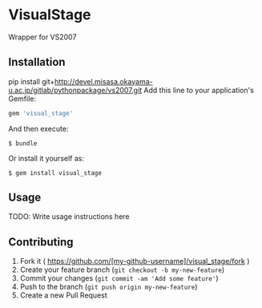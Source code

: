 # VisualStage

Wrapper for VS2007

## Installation
pip install git+http://devel.misasa.okayama-u.ac.jp/gitlab/pythonpackage/vs2007.git
Add this line to your application's Gemfile:

```ruby
gem 'visual_stage'
```

And then execute:

    $ bundle

Or install it yourself as:

    $ gem install visual_stage

## Usage

TODO: Write usage instructions here

## Contributing

1. Fork it ( https://github.com/[my-github-username]/visual_stage/fork )
2. Create your feature branch (`git checkout -b my-new-feature`)
3. Commit your changes (`git commit -am 'Add some feature'`)
4. Push to the branch (`git push origin my-new-feature`)
5. Create a new Pull Request
